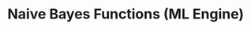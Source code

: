 <html><head></head><body id="lct1466004861171"><h1 class="title topictitle1" id="ariaid-title1">Naive Bayes Functions (ML Engine)</h1></body></html>
